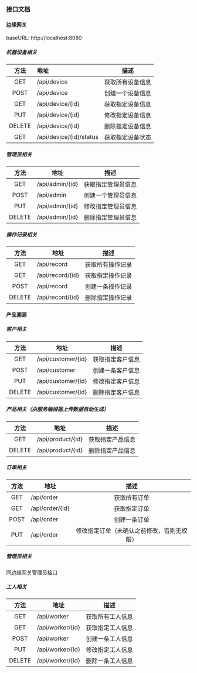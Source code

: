 ### 接口文档

#### 边缘网关

baseURL: http://localhost:8080

##### 机器设备相关

|  方法  | 地址                    |       描述       |
| :----: | :---------------------- | :--------------: |
|  GET   | /api/device             | 获取所有设备信息 |
|  POST  | /api/device             | 创建一个设备信息 |
|  GET   | /api/device/{id}        | 获取指定设备信息 |
|  PUT   | /api/device/{id}        | 修改指定设备信息 |
| DELETE | /api/device/{id}        | 删除指定设备信息 |
|  GET   | /api/device/{id}/status | 获取指定设备状态 |

##### 管理员相关

|  方法  | 地址            |        描述        |
| :----: | --------------- | :----------------: |
|  GET   | /api/admin/{id} | 获取指定管理员信息 |
|  POST  | /api/admin      | 创建一个管理员信息 |
|  PUT   | /api/admin/{id} | 修改指定管理员信息 |
| DELETE | /api/admin/{id} | 删除指定管理员信息 |

##### 操作记录相关

|  方法  | 地址             |       描述       |
| :----: | ---------------- | :--------------: |
|  GET   | /api/record      | 获取所有操作记录 |
|  GET   | /api/record/{id} | 获取指定操作记录 |
|  POST  | /api/record      | 创建一条操作记录 |
| DELETE | /api/record/{id} | 删除指定操作记录 |

#### 产品溯源

##### 客户相关

|  方法  | 地址               |       描述       |
| :----: | ------------------ | :--------------: |
|  GET   | /api/customer/{id} | 获取指定客户信息 |
|  POST  | /api/customer      | 创建一条客户信息 |
|  PUT   | /api/customer/{id} | 修改指定客户信息 |
| DELETE | /api/customer/{id} | 删除指定客户信息 |



##### 产品相关（由服务端根据上传数据自动生成）

|  方法  | 地址              |       描述       |
| :----: | ----------------- | :--------------: |
|  GET   | /api/product/{id} | 获取指定产品信息 |
| DELETE | /api/product/{id} | 删除指定产品信息 |

##### 订单相关

| 方法 | 地址            |                    描述                    |
| :--: | --------------- | :----------------------------------------: |
| GET  | /api/order      |                获取所有订单                |
| GET  | /api/order/{id} |                获取指定订单                |
| POST | /api/order      |                创建一条订单                |
| PUT  | /api/order      | 修改指定订单（未确认之前修改，否则无权限） |

##### 管理员相关

同边缘网关管理员接口

##### 工人相关

|  方法  | 地址             |       描述       |
| :----: | ---------------- | :--------------: |
|  GET   | /api/worker      | 获取所有工人信息 |
|  GET   | /api/worker/{id} | 获取指定工人信息 |
|  POST  | /api/worker      | 创建一条工人信息 |
|  PUT   | /api/worker/{id} | 修改指定工人信息 |
| DELETE | /api/worker/{id} | 删除一条工人信息 |